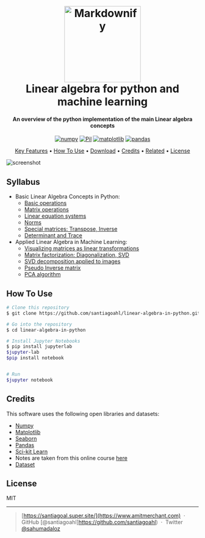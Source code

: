 
<h1 align="center">
  <br>
  <a href="https://santiagoal.super.site/"><img src="https://static.platzi.com/cdn-cgi/image/width=1024,quality=50,format=auto/media/achievements/bagde-algebra-lineal-machine-learning-dc3c7317-aaca-4320-b327-2986e965715f.png" alt="Markdownify" width="200"></a>
  <br>
  Linear algebra for python and machine learning
  <br>
</h1>

<h4 align="center">An overview of the python implementation of the main Linear algebra concepts</h4>

<p align="center">
  <a href='https://numpy.org/' target="_blank"><img alt='numpy' src='https://img.shields.io/badge/Numpy-100000?style=for-the-badge&logo=numpy&logoColor=0250BD&labelColor=8BBFEA&color=B1DCFF'/></a>
  <a href='https://pypi.org/project/Pillow/' target="_blank"><img alt='Pil' src='https://img.shields.io/badge/pillow-100000?style=for-the-badge&logo=Pil&logoColor=white&labelColor=000000&color=CDC6C6'/></a>
  <a href='https://matplotlib.org/' target="_blank"><img alt='matplotlib' src='https://img.shields.io/badge/matplotlib-100000?style=for-the-badge&logo=matplotlib&logoColor=white&labelColor=000000&color=FF761A'/></a>
  <a href='https://pandas.pydata.org/' target="_blank"><img alt='pandas' src='https://img.shields.io/badge/pandas-100000?style=for-the-badge&logo=pandas&logoColor=2D0090&labelColor=9D7BEA&color=D2C0FA'/></a>
  
</p>

<p align="center">
  <a href="#key-features">Key Features</a> •
  <a href="#how-to-use">How To Use</a> •
  <a href="#download">Download</a> •
  <a href="#credits">Credits</a> •
  <a href="#related">Related</a> •
  <a href="#license">License</a>
</p>

![screenshot](https://github.com/santiagoahl/linear-algebra-in-python/blob/main/intro.gif)

## Syllabus

* Basic Linear Algebra Concepts in Python:
	- [Basic operations](https://github.com/santiagoahl/linear-algebra-in-python/blob/main/1_basic_operations.ipynb)
	- [Matrix operations](https://github.com/santiagoahl/linear-algebra-in-python/blob/main/2_matrix_operations.ipynb)
	- [Linear equation systems](https://github.com/santiagoahl/linear-algebra-in-python/blob/main/3_linear_equation_systems.ipynb)
	- [Norms](https://github.com/santiagoahl/linear-algebra-in-python/blob/main/4_norms.ipynb)
	- [Special matrices: Transpose, Inverse](https://github.com/santiagoahl/linear-algebra-in-python/blob/main/5_special_matrices.ipynb)
	- [Determinant and Trace](https://github.com/santiagoahl/linear-algebra-in-python/blob/main/6_determinant_and_trace.ipynb)
* Applied Linear Algebra in Machine Learning:
	- [Visualizing matrices as linear transformations](https://github.com/santiagoahl/linear-algebra-in-python/blob/main/7_linear_transformations.ipynb)
	- [Matrix factorization: Diagonalization, SVD](https://github.com/santiagoahl/linear-algebra-in-python/blob/main/8_matrix_factorization.ipynb)
	- [SVD decomposition applied to images](https://github.com/santiagoahl/linear-algebra-in-python/blob/main/9_SVD_for_images.ipynb)
	- [Pseudo Inverse matrix](https://github.com/santiagoahl/linear-algebra-in-python/blob/main/10_pseudo_inverse_matrix.ipynb)
	- [PCA algorithm](https://github.com/santiagoahl/linear-algebra-in-python/blob/main/11_PCA.ipynb)

## How To Use


```bash
# Clone this repository
$ git clone https://github.com/santiagoahl/linear-algebra-in-python.git

# Go into the repository
$ cd linear-algebra-in-python

# Install Jupyter Notebooks
$ pip install jupyterlab
$jupyter-lab
$pip install notebook


# Run
$jupyter notebook
```

## Credits

This software uses the following open libraries and datasets:

- [Numpy](http://electron.atom.io/)
- [Matplotlib](https://nodejs.org/)
- [Seaborn](https://github.com/chjj/marked)
- [Pandas](http://showdownjs.github.io/showdown/)
- [Sci-kit Learn](http://codemirror.net/)
- Notes are taken from this online course [here](https://platzi.com/cursos/algebra-ml/)
- [Dataset](https://scikit-learn.org/stable/modules/generated/sklearn.datasets.fetch_olivetti_faces.html)


## License

MIT

---

> [https://santiagoal.super.site/](https://www.amitmerchant.com) &nbsp;&middot;&nbsp;
> GitHub [@santiagoahl]https://github.com/santiagoahl) &nbsp;&middot;&nbsp;
> Twitter [@sahumadaloz](https://twitter.com/sahumadaloz)

